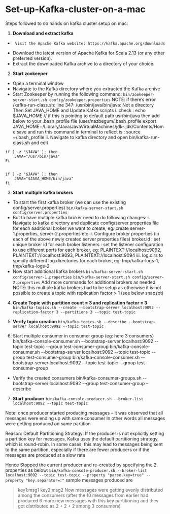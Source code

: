 # Set-up-Kafka-cluster-on-a-mac

Steps followed to do hands on kafka cluster setup on mac:

1.	**Download and extract kafka**
-      Visit the Apache Kafka website: https://kafka.apache.org/downloads
-	Download the latest version of Apache Kafka for Scala 2.13 (or any other preferred version).
-	Extract the downloaded Kafka archive to a directory of your choice.
  
2.	**Start zookeeper**
-	Open a terminal window
-	Navigate to the Kafka directory where you extracted the Kafka archive
-	Start Zookeeper by running the following command:
```bin/zookeeper-server-start.sh config/zookeeper.properties```
NOTE: 
if there’s error /kafka-run-class.sh: line 347: /usr/bin/java/bin/java: Not a directory
Then Set JAVA_HOME and Update Kafka scripts
i. check : echo $JAVA_HOME // if this is pointing to default path usr/bin/java then add below to your .bash_profile file (user/nazbegum/.bash_profile 
export JAVA_HOME=/Library/Java/JavaVirtualMachines/jdk-<version>.jdk/Contents/Home
save and run this command in terminal to reflect is : source ~/.bash_profile
ii. Navigate to kafka directory and open bin/kafka-run-class.sh and edit 
```
if [ -z "$JAVA" ]; then
    JAVA="/usr/bin/java"
Fi


if [ -z "$JAVA" ]; then
    JAVA="$JAVA_HOME/bin/java"
fi
```

3.	**Start multiple kafka brokers**
-	To start the first kafka broker (we can use the existing config/server.properties)
```bin/kafka-server-start.sh config/server.properties```
-	But to have multiple kafka broker need to do following changes:
i.	Navigate to kafka directory and duplicate config/server.properties file for each aaditional broker we want to create, eg: create server-1.properties, server-2.properties etc
ii.	Configure broker properties (in each of the above newly created server properties files)
broker.id : set unique broker id for each broker
listeners : set the listener configuration to use different ports for each broker, eg: PLAINTEXT://localhost:9092, PLAINTEXT://localhost:9093, PLAINTEXT://localhost:9094
iii.	log.dirs to specify different log directories for each broker, eg: tmp/kafka-logs-1, tmp/kafka-logs-2
-	Now start additional kafka brokers
```bin/kafka-server-start.sh config/server-1.properties```
```bin/kafka-server-start.sh config/server-2.properties```
Add more commands for additional brokers as needed
NOTE: this multiple kafka brokers had to be setup as otherwise it is not possible to create a topic with replication factor > 1 (see below snapsot)
 

4.	**Create Topic with partition count = 3 and replication factor = 3**
```bin/kafka-topics.sh --create --bootstrap-server localhost:9092 --replication-factor 3 --partitions 3 --topic test-topic```

5.	**Verify topic creation**
```bin/kafka-topics.sh --describe --bootstrap-server localhost:9092 --topic test-topic```

6.	Start multiple consumer in consumer group (eg: here 3 consumers)
bin/kafka-console-consumer.sh --bootstrap-server localhost:9092 --topic test-topic --group test-consumer-group 
bin/kafka-console-consumer.sh --bootstrap-server localhost:9092 --topic test-topic --group test-consumer-group 
bin/kafka-console-consumer.sh --bootstrap-server localhost:9092 --topic test-topic --group test-consumer-group
-	Verify the created consumers
bin/kafka-consumer-groups.sh --bootstrap-server localhost:9092 --group test-consumer-group –describe


7.	**Start producer**
```bin/kafka-console-producer.sh --broker-list localhost:9092 --topic test-topic```

Note: once producer started producing messages – it was observed that all messages were ending up with same consumer
In other words all messages were getting produced on same partition

Reason: Default Partitioning Strategy: If the producer is not explicitly setting a partition key for messages, Kafka uses the default partitioning strategy, which is round-robin. In some cases, this may lead to messages being sent to the same partition, especially if there are fewer producers or if the messages are produced at a slow rate

Hence Stopped the current producer and re-created by specifying the 2 properties as below:
```bin/kafka-console-producer.sh --broker-list localhost:9092 --topic test-topic --property "parse.key=true" --property "key.separator=:"```
sample messages produced are
>key1:msg1
>key2:msg2
Now messages were getting evenly distributed among the consumers
(after the 10 messages from earlier had produced 6 more new messages with this key partitioning and they got distributed as 2 + 2 + 2 among 3 consumers)
 
